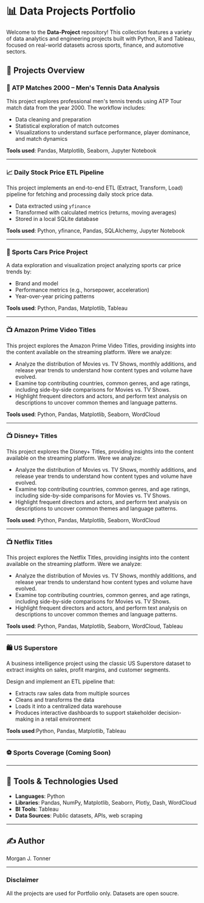 # 📊 Data Projects Portfolio

Welcome to the **Data-Project** repository! This collection features a variety of data analytics and engineering projects built with Python, R and Tableau, focused on real-world datasets across sports, finance, and automotive sectors.

## 📁 Projects Overview

### 🎾 ATP Matches 2000 – Men's Tennis Data Analysis
This project explores professional men's tennis trends using ATP Tour match data from the year 2000. The workflow includes:

- Data cleaning and preparation
- Statistical exploration of match outcomes
- Visualizations to understand surface performance, player dominance, and match dynamics

**Tools used**: Pandas, Matplotlib, Seaborn, Jupyter Notebook

---

### 📈 Daily Stock Price ETL Pipeline
This project implements an end-to-end ETL (Extract, Transform, Load) pipeline for fetching and processing daily stock price data.

- Data extracted using `yfinance`
- Transformed with calculated metrics (returns, moving averages)
- Stored in a local SQLite database

**Tools used**: Python, yfinance, Pandas, SQLAlchemy, Jupyter Notebook

---

### 🚗 Sports Cars Price Project
A data exploration and visualization project analyzing sports car price trends by:

- Brand and model
- Performance metrics (e.g., horsepower, acceleration)
- Year-over-year pricing patterns

**Tools used**: Python, Pandas, Matplotlib, Tableau

---

### 📺 Amazon Prime Video Titles
This project explores the Amazon Prime Video Titles, providing insights into the content available on the streaming platform. Were we analyze:

- Analyze the distribution of Movies vs. TV Shows, monthly additions, and release year trends to understand how content types and volume have evolved.
- Examine top contributing countries, common genres, and age ratings, including side-by-side comparisons for Movies vs. TV Shows.
- Highlight frequent directors and actors, and perform text analysis on descriptions to uncover common themes and language patterns.

**Tools used**: Python, Pandas, Matplotlib, Seaborn, WordCloud

---

### 📺 Disney+ Titles
This project explores the Disney+ Titles, providing insights into the content available on the streaming platform. Were we analyze:

- Analyze the distribution of Movies vs. TV Shows, monthly additions, and release year trends to understand how content types and volume have evolved.
- Examine top contributing countries, common genres, and age ratings, including side-by-side comparisons for Movies vs. TV Shows.
- Highlight frequent directors and actors, and perform text analysis on descriptions to uncover common themes and language patterns.

**Tools used**: Python, Pandas, Matplotlib, Seaborn, WordCloud

--- 

### 📺 Netflix Titles
This project explores the Netflix Titles, providing insights into the content available on the streaming platform. Were we analyze:

- Analyze the distribution of Movies vs. TV Shows, monthly additions, and release year trends to understand how content types and volume have evolved.
- Examine top contributing countries, common genres, and age ratings, including side-by-side comparisons for Movies vs. TV Shows.
- Highlight frequent directors and actors, and perform text analysis on descriptions to uncover common themes and language patterns.

**Tools used**: Python, Pandas, Matplotlib, Seaborn, WordCloud, Tableau

---

 ### 🛍️ US Superstore
A business intelligence project using the classic US Superstore dataset to extract insights on sales, profit margins, and customer segments.

 Design and implement an ETL pipeline that:
- Extracts raw sales data from multiple sources
- Cleans and transforms the data
- Loads it into a centralized data warehouse
- Produces interactive dashboards to support stakeholder decision-making in a retail environment

**Tools used**:Python, Pandas, Matplotlib, Tableau

--- 

### ⚽ Sports Coverage (Coming Soon)

--- 

## 🔧 Tools & Technologies Used
- **Languages**: Python  
- **Libraries**: Pandas, NumPy, Matplotlib, Seaborn, Plotly, Dash, WordCloud  
- **BI Tools**: Tableau 
- **Data Sources**: Public datasets, APIs, web scraping

---

## ✍️ Author
Morgan J. Tonner

---

### Disclaimer
All the projects are used for Portfolio only.
Datasets are open soucre.
